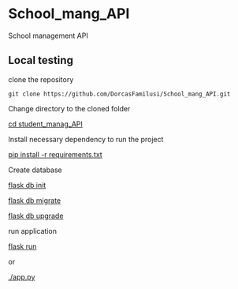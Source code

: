 # School_mang_API
School management API
## Local testing
clone the repository

```git clone https://github.com/DorcasFamilusi/School_mang_API.git```

Change directory to the cloned folder

[cd student_manag_API](url)

Install necessary dependency to run the project

[pip install -r requirements.txt](url)

Create database

[flask db init](url)

[flask db migrate ](url)

[flask db upgrade](url)

run application

[flask run ](url)

or

[./app.py](url)


